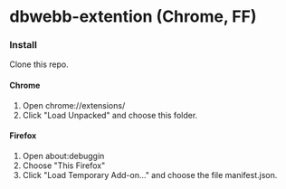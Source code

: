 # dbwebb-extention (Chrome, FF)

### Install

Clone this repo.

#### Chrome

1. Open chrome://extensions/
2. Click "Load Unpacked" and choose this folder.

#### Firefox

1. Open about:debuggin
2. Choose "This Firefox"
3. Click "Load Temporary Add-on..." and choose the file manifest.json.

